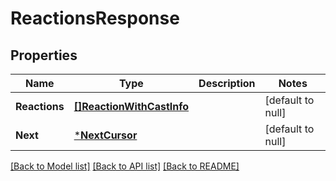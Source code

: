 # ReactionsResponse

## Properties
Name | Type | Description | Notes
------------ | ------------- | ------------- | -------------
**Reactions** | [**[]ReactionWithCastInfo**](ReactionWithCastInfo.md) |  | [default to null]
**Next** | [***NextCursor**](NextCursor.md) |  | [default to null]

[[Back to Model list]](../README.md#documentation-for-models) [[Back to API list]](../README.md#documentation-for-api-endpoints) [[Back to README]](../README.md)

